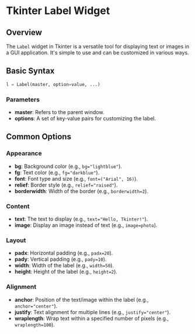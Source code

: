 # Tkinter Label Widget

## Overview
The `Label` widget in Tkinter is a versatile tool for displaying text or images in a GUI application. It's simple to use and can be customized in various ways.

## Basic Syntax

```python
l = Label(master, option=value, ...)
```

### Parameters
- **master**: Refers to the parent window.
- **options**: A set of key-value pairs for customizing the label.

## Common Options

### Appearance
- **bg**: Background color (e.g., `bg="lightblue"`).
- **fg**: Text color (e.g., `fg="darkblue"`).
- **font**: Font type and size (e.g., `font=("Arial", 16)`).
- **relief**: Border style (e.g., `relief="raised"`).
- **borderwidth**: Width of the border (e.g., `borderwidth=2`).

### Content
- **text**: The text to display (e.g., `text="Hello, Tkinter!"`).
- **image**: Display an image instead of text (e.g., `image=photo`).

### Layout
- **padx**: Horizontal padding (e.g., `padx=20`).
- **pady**: Vertical padding (e.g., `pady=10`).
- **width**: Width of the label (e.g., `width=50`).
- **height**: Height of the label (e.g., `height=2`).

### Alignment
- **anchor**: Position of the text/image within the label (e.g., `anchor="center"`).
- **justify**: Text alignment for multiple lines (e.g., `justify="center"`).
- **wraplength**: Wrap text within a specified number of pixels (e.g., `wraplength=100`).

